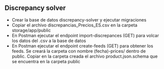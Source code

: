 
## Discrepancy solver

- Crear la base de datos discrepancy-solver y ejecutar migraciones
- Copiar el archivo discrepancias_Precios_ES.csv en la carpeta storage/app/public
- En Postman ejecutar el endpoint import-discrepances (GET) para volcar los datos del .csv a la base de datos
- En Postman ejecutar el endpoint create-feeds (GET) para obtener los feeds. Se creará la carpeta con nombre (fecha)-prices/ dentro de public. Copiar en la carpeta creada el archivo product.json.schema que se encuentra en la carpeta public
